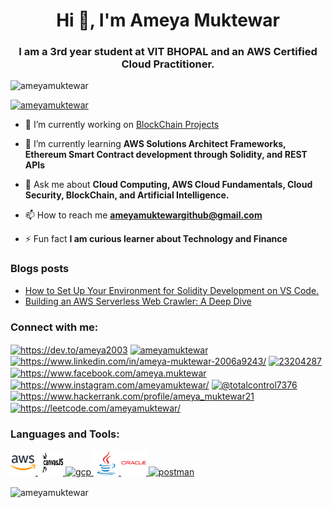 <h1 align="center">Hi 👋, I'm Ameya Muktewar</h1>
<h3 align="center">I am a 3rd year student at VIT BHOPAL and an AWS Certified Cloud Practitioner.</h3>

<p align="left"> <img src="https://komarev.com/ghpvc/?username=ameyamuktewar&label=Profile%20views&color=0e75b6&style=flat" alt="ameyamuktewar" /> </p>

<p align="left"> <a href="https://twitter.com/ameyamuktewar" target="blank"><img src="https://img.shields.io/twitter/follow/ameyamuktewar?logo=twitter&style=for-the-badge" alt="ameyamuktewar" /></a> </p>

- 🔭 I’m currently working on [BlockChain Projects](https://github.com/Ameya-2003/BlockChain)

- 🌱 I’m currently learning **AWS Solutions Architect Frameworks, Ethereum Smart Contract development through Solidity, and REST APIs**

- 💬 Ask me about **Cloud Computing, AWS Cloud Fundamentals, Cloud Security, BlockChain, and Artificial Intelligence.**

- 📫 How to reach me **ameyamuktewargithub@gmail.com**

- ⚡ Fun fact **I am curious learner about Technology and Finance**

### Blogs posts
<!-- BLOG-POST-LIST:START -->
- [How to Set Up Your Environment for Solidity Development on VS Code.](https://dev.to/ameya2003/how-to-set-up-your-environment-for-solidity-development-on-vs-code-3phn)
- [Building an AWS Serverless Web Crawler: A Deep Dive](https://dev.to/ameya2003/building-an-aws-serverless-web-crawler-a-deep-dive-47hc)
<!-- BLOG-POST-LIST:END -->

<h3 align="left">Connect with me:</h3>
<p align="left">
<a href="https://dev.to/https://dev.to/ameya2003" target="blank"><img align="center" src="https://raw.githubusercontent.com/rahuldkjain/github-profile-readme-generator/master/src/images/icons/Social/devto.svg" alt="https://dev.to/ameya2003" height="30" width="40" /></a>
<a href="https://twitter.com/ameyamuktewar" target="blank"><img align="center" src="https://raw.githubusercontent.com/rahuldkjain/github-profile-readme-generator/master/src/images/icons/Social/twitter.svg" alt="ameyamuktewar" height="30" width="40" /></a>
<a href="https://linkedin.com/in/https://www.linkedin.com/in/ameya-muktewar-2006a9243/" target="blank"><img align="center" src="https://raw.githubusercontent.com/rahuldkjain/github-profile-readme-generator/master/src/images/icons/Social/linked-in-alt.svg" alt="https://www.linkedin.com/in/ameya-muktewar-2006a9243/" height="30" width="40" /></a>
<a href="https://stackoverflow.com/users/23204287" target="blank"><img align="center" src="https://raw.githubusercontent.com/rahuldkjain/github-profile-readme-generator/master/src/images/icons/Social/stack-overflow.svg" alt="23204287" height="30" width="40" /></a>
<a href="https://fb.com/https://www.facebook.com/ameya.muktewar" target="blank"><img align="center" src="https://raw.githubusercontent.com/rahuldkjain/github-profile-readme-generator/master/src/images/icons/Social/facebook.svg" alt="https://www.facebook.com/ameya.muktewar" height="30" width="40" /></a>
<a href="https://instagram.com/https://www.instagram.com/ameyamuktewar/" target="blank"><img align="center" src="https://raw.githubusercontent.com/rahuldkjain/github-profile-readme-generator/master/src/images/icons/Social/instagram.svg" alt="https://www.instagram.com/ameyamuktewar/" height="30" width="40" /></a>
<a href="https://medium.com/@totalcontrol7376" target="blank"><img align="center" src="https://raw.githubusercontent.com/rahuldkjain/github-profile-readme-generator/master/src/images/icons/Social/medium.svg" alt="@totalcontrol7376" height="30" width="40" /></a>
<a href="https://www.hackerrank.com/https://www.hackerrank.com/profile/ameya_muktewar21" target="blank"><img align="center" src="https://raw.githubusercontent.com/rahuldkjain/github-profile-readme-generator/master/src/images/icons/Social/hackerrank.svg" alt="https://www.hackerrank.com/profile/ameya_muktewar21" height="30" width="40" /></a>
<a href="https://www.leetcode.com/https://leetcode.com/ameyamuktewar/" target="blank"><img align="center" src="https://raw.githubusercontent.com/rahuldkjain/github-profile-readme-generator/master/src/images/icons/Social/leet-code.svg" alt="https://leetcode.com/ameyamuktewar/" height="30" width="40" /></a>
</p>

<h3 align="left">Languages and Tools:</h3>
<p align="left"> <a href="https://aws.amazon.com" target="_blank" rel="noreferrer"> <img src="https://raw.githubusercontent.com/devicons/devicon/master/icons/amazonwebservices/amazonwebservices-original-wordmark.svg" alt="aws" width="40" height="40"/> </a> <a href="https://canvasjs.com" target="_blank" rel="noreferrer"> <img src="https://raw.githubusercontent.com/Hardik0307/Hardik0307/master/assets/canvasjs-charts.svg" alt="canvasjs" width="40" height="40"/> </a> <a href="https://cloud.google.com" target="_blank" rel="noreferrer"> <img src="https://www.vectorlogo.zone/logos/google_cloud/google_cloud-icon.svg" alt="gcp" width="40" height="40"/> </a> <a href="https://www.java.com" target="_blank" rel="noreferrer"> <img src="https://raw.githubusercontent.com/devicons/devicon/master/icons/java/java-original.svg" alt="java" width="40" height="40"/> </a> <a href="https://www.oracle.com/" target="_blank" rel="noreferrer"> <img src="https://raw.githubusercontent.com/devicons/devicon/master/icons/oracle/oracle-original.svg" alt="oracle" width="40" height="40"/> </a> <a href="https://postman.com" target="_blank" rel="noreferrer"> <img src="https://www.vectorlogo.zone/logos/getpostman/getpostman-icon.svg" alt="postman" width="40" height="40"/> </a> </p>

<p><img align="center" src="https://github-readme-streak-stats.herokuapp.com/?user=ameyamuktewar&" alt="ameyamuktewar" /></p>
